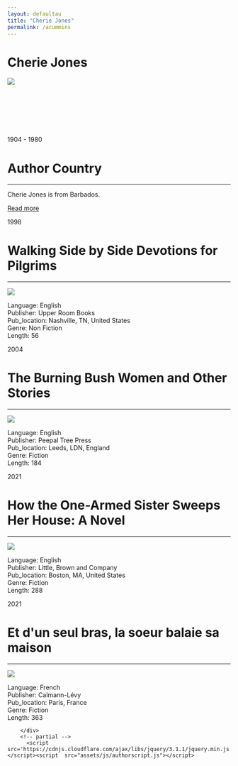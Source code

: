 ```yaml
---
layout: defaultau
title: "Cherie Jones"
permalink: /acummins
---
```

<!-- partial:index.partial.html -->
<div class="content">
    <h1>Cherie Jones</h1>
    <div class="quote">
        <div><img src="https://www.bocaslitfest.com/wp-content/uploads/2021/03/cherie-jones.jpg" class="logo"></div>
    </div>
    <div class="timeline">
        <div style="padding-bottom:100px;"></div>
        <div class="block">
            <div class="date right"><p class="right"> 1904 - 1980 </p></div>
            <div class="dot"></div>
            <div class="left first">
                <h1>Author Country</h1><hr>
            <p> Cherie Jones is from Barbados.</p>
                <a href="https://en.wikipedia.org/wiki/Cherie_Jones">Read more</a>
            </div>
        </div>
        <div class="block">
            <div class="date right"><p class="right">1998</p></div>
            <div class="dot"></div>
            <div class="right">
                <h1>Walking Side by Side Devotions for Pilgrims</h1><hr>
                <p><img src="https://encrypted-tbn2.gstatic.com/images?q=tbn:ANd9GcR0H88KdP6OAhyfTTwo2-e3VJF8mePAxHr_HBpkehx5sES_M3eC"></p>
                <p>
                Language: English <br/>
                Publisher: Upper Room Books  <br/>
                Pub_location: Nashville, TN, United States <br/>
                Genre: Non Fiction <br/>
                Length: 56 <br/>
                </p>
            </div>
        </div>
        <div class="block">
            <div class="date left"><p class="left">2004</p></div>
            <div class="dot"></div>
            <div class="right">
                <h1>The Burning Bush Women and Other Stories</h1><hr>
                <p><img src="https://encrypted-tbn1.gstatic.com/images?q=tbn:ANd9GcTFo_KgBGDwyBysNGzEpM7XxGQJHqXm6GaJZeoWp3lOZgJAShaa"></p>
                <p>
                Language: English <br/>
                Publisher: Peepal Tree Press <br/>
                Pub_location: Leeds, LDN, England <br/>
                Genre: Fiction <br/>
                Length: 184 <br/>
                </p>
            </div>
        </div>
        <div class="block">
            <div class="date right"><p class="right">2021</p></div>
            <div class="dot"></div>
            <div class="left">
                <h1>How the One-Armed Sister Sweeps Her House: A Novel</h1><hr>
                <p><img src="https://m.media-amazon.com/images/I/51qPLqBh+WL.jpg"></p>
                <p>
                Language: English <br/>
                Publisher: Little, Brown and Company <br/>
                Pub_location: Boston, MA, United States<br/>
                Genre: Fiction <br/>
                Length: 288 <br/>
                </p>
            </div>
        </div>
        <div class="block">
            <div class="date right"><p class="right">2021</p></div>
            <div class="dot"></div>
            <div class="right">
                <h1>Et d'un seul bras, la soeur balaie sa maison</h1><hr>
                <p><img src="https://m.media-amazon.com/images/I/41TH6WW1YeS.jpg"></p>
                <p>
                Language: French <br/>
                Publisher:  Calmann-Lévy <br/>
                Pub_location: Paris, France <br/>
                Genre: Fiction <br/>
                Length: 363 <br/>
                </p>
            </div>
        </div>


        </div>
        <!-- partial -->
          <script src='https://cdnjs.cloudflare.com/ajax/libs/jquery/3.1.1/jquery.min.js'></script><script  src="assets/js/authorscript.js"></script>
